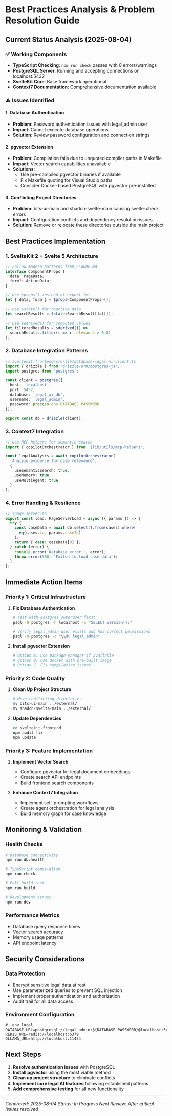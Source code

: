 # Best Practices Analysis & Problem Resolution Guide

## Current Status Analysis (2025-08-04)

### ✅ Working Components
- **TypeScript Checking**: `npm run check` passes with 0 errors/warnings
- **PostgreSQL Server**: Running and accepting connections on localhost:5432
- **SvelteKit Core**: Base framework operational
- **Context7 Documentation**: Comprehensive documentation available

### ⚠️ Issues Identified

#### 1. Database Authentication
- **Problem**: Password authentication issues with legal_admin user
- **Impact**: Cannot execute database operations
- **Solution**: Review password configuration and connection strings

#### 2. pgvector Extension
- **Problem**: Compilation fails due to unquoted compiler paths in Makefile
- **Impact**: Vector search capabilities unavailable
- **Solutions**:
  - Use pre-compiled pgvector binaries if available
  - Fix Makefile quoting for Visual Studio paths
  - Consider Docker-based PostgreSQL with pgvector pre-installed

#### 3. Conflicting Project Directories
- **Problem**: bits-ui-main and shadcn-svelte-main causing svelte-check errors
- **Impact**: Configuration conflicts and dependency resolution issues
- **Solution**: Remove or relocate these directories outside the main project

## Best Practices Implementation

### 1. SvelteKit 2 + Svelte 5 Architecture

```typescript
// Follow modern patterns from CLAUDE.md
interface ComponentProps {
  data: PageData;
  form?: ActionData;
}

// Use $props() instead of export let
let { data, form } = $props<ComponentProps>();

// Use $state() for reactive data
let searchResults = $state<SearchResult[]>([]);

// Use $derived() for computed values
let filteredResults = $derived(() => 
  searchResults.filter(r => r.relevance > 0.8)
);
```

### 2. Database Integration Patterns

```typescript
// sveltekit-frontend/src/lib/database/legal-ai-client.ts
import { drizzle } from 'drizzle-orm/postgres-js';
import postgres from 'postgres';

const client = postgres({
  host: 'localhost',
  port: 5432,
  database: 'legal_ai_db',
  username: 'legal_admin',
  password: process.env.DATABASE_PASSWORD
});

export const db = drizzle(client);
```

### 3. Context7 Integration

```typescript
// Use MCP helpers for semantic search
import { copilotOrchestrator } from '$lib/utils/mcp-helpers';

const legalAnalysis = await copilotOrchestrator(
  'Analyze evidence for case relevance',
  { 
    useSemanticSearch: true, 
    useMemory: true, 
    useMultiAgent: true 
  }
);
```

### 4. Error Handling & Resilience

```typescript
// +page.server.ts
export const load: PageServerLoad = async ({ params }) => {
  try {
    const caseData = await db.select().from(cases).where(
      eq(cases.id, params.caseId)
    );
    return { case: caseData[0] };
  } catch (error) {
    console.error('Database error:', error);
    throw error(500, 'Failed to load case data');
  }
};
```

## Immediate Action Items

### Priority 1: Critical Infrastructure
1. **Fix Database Authentication**
   ```bash
   # Test with postgres superuser first
   psql -U postgres -h localhost -c "SELECT version();"
   
   # Verify legal_admin user exists and has correct permissions
   psql -U postgres -c "\\du legal_admin"
   ```

2. **Install pgvector Extension**
   ```bash
   # Option A: Use package manager if available
   # Option B: Use Docker with pre-built image
   # Option C: Fix compilation issues
   ```

### Priority 2: Code Quality
1. **Clean Up Project Structure**
   ```bash
   # Move conflicting directories
   mv bits-ui-main ../external/
   mv shadcn-svelte-main ../external/
   ```

2. **Update Dependencies**
   ```bash
   cd sveltekit-frontend
   npm audit fix
   npm update
   ```

### Priority 3: Feature Implementation
1. **Implement Vector Search**
   - Configure pgvector for legal document embeddings
   - Create search API endpoints
   - Build frontend search components

2. **Enhance Context7 Integration**
   - Implement self-prompting workflows
   - Create agent orchestration for legal analysis
   - Build memory graph for case knowledge

## Monitoring & Validation

### Health Checks
```bash
# Database connectivity
npm run db:health

# TypeScript compilation
npm run check

# Full build test
npm run build

# Development server
npm run dev
```

### Performance Metrics
- Database query response times
- Vector search accuracy
- Memory usage patterns
- API endpoint latency

## Security Considerations

### Data Protection
- Encrypt sensitive legal data at rest
- Use parameterized queries to prevent SQL injection
- Implement proper authentication and authorization
- Audit trail for all data access

### Environment Configuration
```env
# .env.local
DATABASE_URL=postgresql://legal_admin:${DATABASE_PASSWORD}@localhost:5432/legal_ai_db
REDIS_URL=redis://localhost:6379
OLLAMA_URL=http://localhost:11434
```

## Next Steps

1. **Resolve authentication issues** with PostgreSQL
2. **Install pgvector** using the most viable method
3. **Clean up project structure** to eliminate conflicts
4. **Implement core legal AI features** following established patterns
5. **Add comprehensive testing** for all new functionality

---

*Generated: 2025-08-04*
*Status: In Progress*
*Next Review: After critical issues resolved*